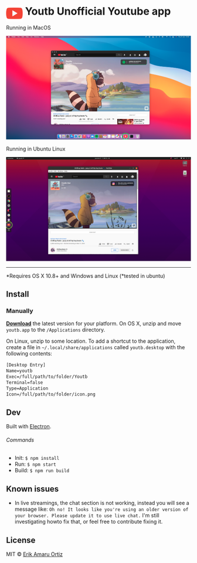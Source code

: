# <img src="media/icon.png" width="45" align="left">&nbsp;Youtb Unofficial Youtube app


Running in MacOS

[![youtb in mac](media/screenshot.png)](https://github.com/eriknyk/youtb/releases/latest)

Running in Ubuntu Linux

[![youtb in ubuntu](media/linux_screenshot.png)](https://github.com/eriknyk/youtb/releases/latest)




---
*Requires OS X 10.8+ and Windows and Linux (*tested in ubuntu)

## Install

### Manually

[**Download**](https://github.com/eriknyk/youtb/releases/latest) the latest version for your platform. On OS X, unzip and move `youtb.app` to the `/Applications` directory.

On Linux, unzip to some location. To add a shortcut to the application, create a file in ``~/.local/share/applications`` called ``youtb.desktop`` with the following contents:

```
[Desktop Entry]
Name=youtb
Exec=/full/path/to/folder/Youtb
Terminal=false
Type=Application
Icon=/full/path/to/folder/icon.png

```

## Dev

Built with [Electron](http://electron.atom.io).

###### Commands

- Init: `$ npm install`
- Run: `$ npm start`
- Build: `$ npm run build`

## Known issues
- In live streamings, the chat section is not working, instead you will see a message like: `Oh no! It looks like you're using an older version of your browser. Please update it to use live chat.` I'm still investigating howto fix that, or feel free to contribute fixing it.

## License

MIT © [Erik Amaru Ortiz](http://github.com/eriknyk)
